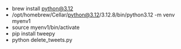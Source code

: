 - brew install python@3.12
- /opt/homebrew/Cellar/python@3.12/3.12.8/bin/python3.12 -m venv myenv1
- source myenv1/bin/activate
- pip install tweepy
- python delete_tweets.py
